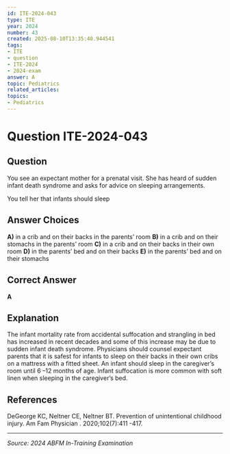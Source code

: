```yaml
---
id: ITE-2024-043
type: ITE
year: 2024
number: 43
created: 2025-08-10T13:35:40.944541
tags:
- ITE
- question
- ITE-2024
- 2024-exam
answer: A
topic: Pediatrics
related_articles:
topics:
- Pediatrics
---
```


# Question ITE-2024-043

## Question
You see an expectant mother for a prenatal visit. She has heard of sudden infant death syndrome and 
asks for advice on sleeping arrangements.  
 
You tell her that infants should sleep

## Answer Choices
**A)** in a crib and on their backs in the parents’ room
**B)** in a crib and on their stomachs in the parents’ room
**C)** in a crib and on their backs in their own room
**D)** in the parents’ bed and on their backs
**E)** in the parents’ bed and on their stomachs

## Correct Answer
**A**

## Explanation
The infant mortality rate from accidental suffocation and strangling in bed has increased in recent decades and some of this increase may be due to sudden infant death syndrome. Physicians should counsel expectant parents that it is safest for infants to sleep on their backs in their own cribs on a mattress with a fitted sheet. An infant should sleep in the caregiver’s room until 6 –12 months of age. Infant suffocation is more common with soft linen when sleeping in the caregiver’s bed.

## References
DeGeorge KC, Neltner CE, Neltner BT. Prevention of unintentional childhood injury. Am Fam Physician . 2020;102(7):411 -417.

---
*Source: 2024 ABFM In-Training Examination*
